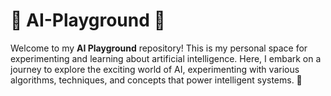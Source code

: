 # 🤖 AI-Playground 🧠

Welcome to my **AI Playground** repository! This is my personal space for experimenting and learning about artificial intelligence. Here, I embark on a journey to explore the exciting world of AI, experimenting with various algorithms, techniques, and concepts that power intelligent systems. 🚀

